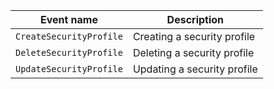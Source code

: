 | Event name | Description |
--- | ---
| `CreateSecurityProfile` | Creating a security profile |
| `DeleteSecurityProfile` | Deleting a security profile |
| `UpdateSecurityProfile` | Updating a security profile |